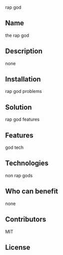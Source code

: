 
rap god

## Name

the rap god

## Description

none

## Installation

rap god problems

## Solution

rap god features

## Features

god tech

## Technologies

non rap gods

## Who can benefit

none 

## Contributors

MIT

## License
